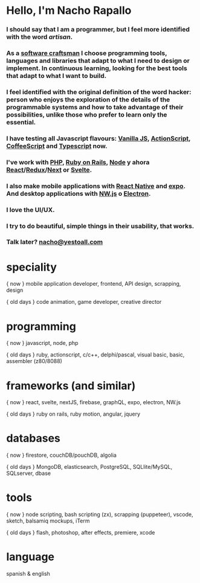 # Hello, I'm Nacho Rapallo

### I should say that I am a programmer, but I feel more identified with the word ***artisan***.

### As a [software craftsman](https://en.wikipedia.org/wiki/Software_craftsmanship) I choose programming tools, languages and libraries that adapt to what I need to design or implement. In continuous learning, looking for the best tools that adapt to what I want to build.

### I feel identified with the original definition of the word hacker: person who enjoys the exploration of the details of the programmable systems and how to take advantage of their possibilities, unlike those who prefer to learn only the essential.

### I have testing all Javascript flavours: [Vanilla JS](http://vanilla-js.com), [ActionScript](https://es.wikipedia.org/wiki/ActionScript), [CoffeeScript](https://coffeescript.org) and [Typescript](https://www.typescriptlang.org) now.

### I've work with [PHP](https://www.php.net/manual/es/intro-whatis.php), [Ruby on Rails](https://rubyonrails.org), [Node](https://nodejs.org/es/) y ahora [React](https://es.reactjs.org)/[Redux](https://es.redux.js.org)/[Next](https://nextjs.org) or [Svelte](https://svelte.dev).

### I also make mobile applications with <a href="https://reactnative.dev" target="_blank">React Native</a> and <a href="https://expo.dev" target="_blank">expo</a>. And desktop applications with [NW.js](https://nwjs.io) o [Electron](https://www.electronjs.org).

### I love the UI/UX.

### I try to do beautiful, simple things in their usability, that works.

### Talk later? nacho@yestoall.com


# speciality

{ now } mobile application developer, frontend, API design, scrapping, design

{ old days } code animation, game developer, creative director


# programming 

{ now } javascript, node, php

{ old days } ruby, actionscript, c/c++, delphi/pascal, visual basic, basic, assembler (z80/8088)


# frameworks (and similar)

{ now } react, svelte, nextJS, firebase, graphQL, expo, electron, NW.js

{ old days } ruby on rails, ruby motion, angular, jquery


# databases

{ now } firestore, couchDB/pouchDB, algolia

{ old days } MongoDB, elasticsearch, PostgreSQL, SQLlite/MySQL, SQLserver, dbase


# tools

{ now } node scripting, bash scripting (zx), scrapping (puppeteer), vscode, sketch, balsamiq mockups, iTerm

{ old days } flash, photoshop, after effects, premiere, xcode

# language

spanish & english
